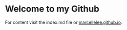 # Welcome to my Github

For content visit the index.md file or [marcellelee.github.io](https://marcellelee.github.io).


